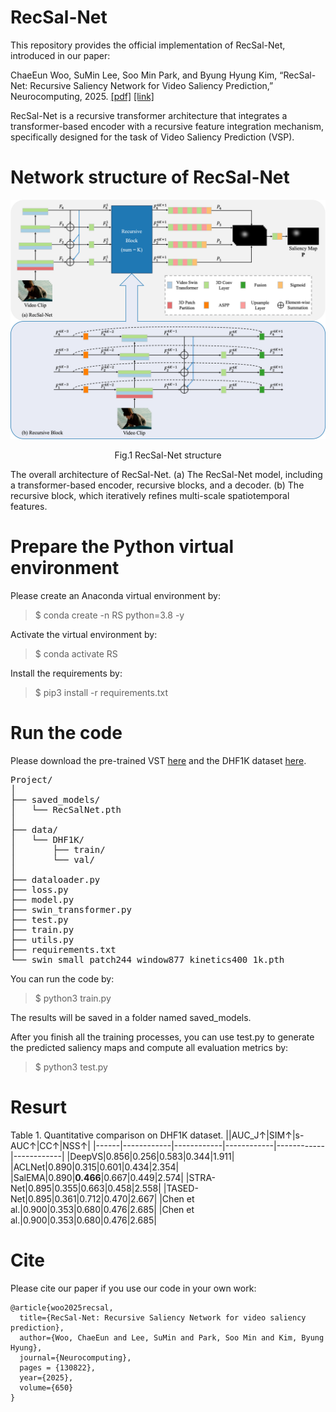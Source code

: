 # RecSal-Net

This repository provides the official implementation of RecSal-Net, introduced in our paper:

ChaeEun Woo, SuMin Lee, Soo Min Park, and Byung Hyung Kim,
“RecSal-Net: Recursive Saliency Network for Video Saliency Prediction,” Neurocomputing, 2025. [[pdf]](https://drive.google.com/file/d/1ORnd-DOUdnswFdbK5MxwNlGsBUKuQLLY) [[link]](https://www.sciencedirect.com/science/article/pii/S0925231225014948) 


RecSal-Net is a recursive transformer architecture that integrates a transformer-based encoder with a recursive feature integration mechanism, specifically designed for the task of Video Saliency Prediction (VSP).

# Network structure of RecSal-Net

<div align="center">
<img src="./images/Fig1.png" alt="RecSal-Net structure" width=600>

Fig.1 RecSal-Net structure
</div>

The overall architecture of RecSal-Net. (a) The RecSal-Net model, including a transformer-based encoder, recursive blocks, and a decoder. (b) The recursive block, which iteratively refines multi-scale spatiotemporal features.

# Prepare the Python virtual environment

Please create an Anaconda virtual environment by:

> $ conda create -n RS python=3.8 -y

Activate the virtual environment by:

> $ conda activate RS

Install the requirements by:

> $ pip3 install -r requirements.txt

# Run the code

Please download the pre-trained VST [here](https://github.com/Zhongdao/Video-Swin-Transformer) and the DHF1K dataset [here](https://github.com/wenguanwang/DHF1K).

<pre>
Project/
│
├── saved_models/
│   └── RecSalNet.pth
│
├── data/
│   └── DHF1K/
│       ├── train/
│       └── val/
│
├── dataloader.py
├── loss.py
├── model.py
├── swin_transformer.py
├── test.py
├── train.py
├── utils.py
├── requirements.txt
└── swin_small_patch244_window877_kinetics400_1k.pth
</pre>

You can run the code by:
> $ python3 train.py

The results will be saved in a folder named saved_models.

After you finish all the training processes, you can use test.py to generate the predicted saliency maps and compute all evaluation metrics by:
> $ python3 test.py

# Resurt
Table 1. Quantitative comparison on DHF1K dataset.
||AUC_J↑|SIM↑|s-AUC↑|CC↑|NSS↑|
|------|------------|------------|------------|------------|------------|
|DeepVS|0.856|0.256|0.583|0.344|1.911|
|ACLNet|0.890|0.315|0.601|0.434|2.354|
|SalEMA|0.890|**0.466**|0.667|0.449|2.574|
|STRA-Net|0.895|0.355|0.663|0.458|2.558|
|TASED-Net|0.895|0.361|0.712|0.470|2.667|
|Chen et al.|0.900|0.353|0.680|0.476|2.685|
|Chen et al.|0.900|0.353|0.680|0.476|2.685|



# Cite

Please cite our paper if you use our code in your own work:
```
@article{woo2025recsal,
  title={RecSal-Net: Recursive Saliency Network for video saliency prediction},
  author={Woo, ChaeEun and Lee, SuMin and Park, Soo Min and Kim, Byung Hyung},
  journal={Neurocomputing},
  pages = {130822},
  year={2025},
  volume={650}
}

```
